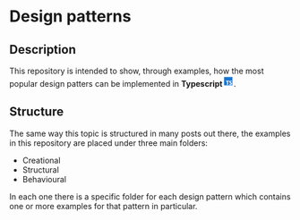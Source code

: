 # Design patterns

## Description
This repository is intended to show, through examples, how the most popular design patters can be implemented in **Typescript**![](public/images/icons8-typescript-20.png).

## Structure
The same way this topic is structured in many posts out there, the examples in this repository are placed under three main folders:
- Creational
- Structural
- Behavioural

In each one there is a specific folder for each design pattern which contains one or more examples for that pattern in particular.
